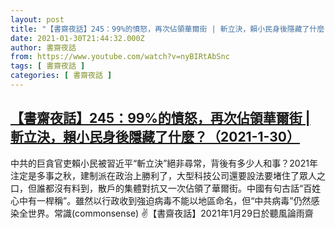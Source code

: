 ```yaml
---
layout: post
title: "【書齋夜話】245：99%的憤怒，再次佔領華爾街 | 斬立決，賴小民身後隱藏了什麼？（2021-1-30）"
date: 2021-01-30T21:44:32.000Z
author: 書齋夜話
from: https://www.youtube.com/watch?v=nyBIRtAbSnc
tags: [ 書齋夜話 ]
categories: [ 書齋夜話 ]
---
```

<!--1612043072000-->
[【書齋夜話】245：99%的憤怒，再次佔領華爾街 | 斬立決，賴小民身後隱藏了什麼？（2021-1-30）](https://www.youtube.com/watch?v=nyBIRtAbSnc)
------

<div>
中共的巨貪官吏賴小民被習近平“斬立決”絕非尋常，背後有多少人和事？2021年注定是多事之秋，建制派在政治上勝利了，大型科技公司還要設法要堵住了眾人之口，但誰都沒有料到，散戶的集體對抗又一次佔領了華爾街。中國有句古話“百姓心中有一桿稱”。雖然以行政收到強迫病毒不能以地區命名，但“中共病毒”仍然感染全世界。常識(commonsense) ✌【書齋夜話】2021年1月29日於聽風論雨齋
</div>
